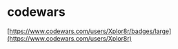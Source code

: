 # codewars

[https://www.codewars.com/users/Xplor8r/badges/large](https://www.codewars.com/users/Xplor8r)
